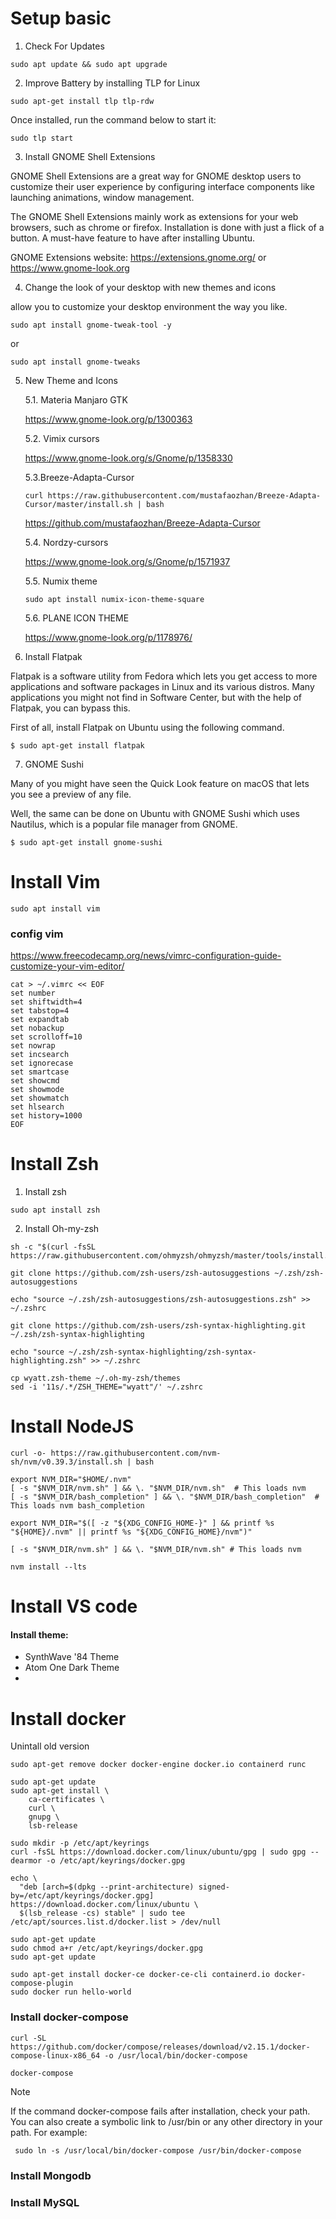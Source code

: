 # Setup basic
1. Check For Updates
```
sudo apt update && sudo apt upgrade
```

2. Improve Battery by installing TLP for Linux

```
sudo apt-get install tlp tlp-rdw
```
Once installed, run the command below to start it:

```
sudo tlp start
```
3. Install GNOME Shell Extensions

GNOME Shell Extensions are a great way for GNOME desktop users to customize their user experience by configuring interface components like launching animations, window management.

The GNOME Shell Extensions mainly work as extensions for your web browsers, such as chrome or firefox. Installation is done with just a flick of a button. A must-have feature to have after installing Ubuntu.

GNOME Extensions website: https://extensions.gnome.org/ or 
https://www.gnome-look.org

4. Change the look of your desktop with new themes and icons

allow you to customize your desktop environment the way you like.
```
sudo apt install gnome-tweak-tool -y
```
or

``` 
sudo apt install gnome-tweaks
```

5. New Theme and Icons
   
   5.1. Materia Manjaro GTK 

   https://www.gnome-look.org/p/1300363

    5.2. Vimix cursors

    https://www.gnome-look.org/s/Gnome/p/1358330


    5.3.Breeze-Adapta-Cursor

    ```
    curl https://raw.githubusercontent.com/mustafaozhan/Breeze-Adapta-Cursor/master/install.sh | bash
    ```

    https://github.com/mustafaozhan/Breeze-Adapta-Cursor

    5.4. Nordzy-cursors

    https://www.gnome-look.org/s/Gnome/p/1571937

    5.5. Numix theme
    
    ```
    sudo apt install numix-icon-theme-square
    ```

    5.6. PLANE ICON THEME
    
    https://www.gnome-look.org/p/1178976/

6. Install Flatpak

Flatpak is a software utility from Fedora which lets you get access to more applications and software packages in Linux and its various distros. Many applications you might not find in Software Center, but with the help of Flatpak, you can bypass this.

First of all, install Flatpak on Ubuntu using the following command.
```
$ sudo apt-get install flatpak
```
7. GNOME Sushi

Many of you might have seen the Quick Look feature on macOS that lets you see a preview of any file.

Well, the same can be done on Ubuntu with GNOME Sushi which uses Nautilus, which is a popular file manager from GNOME.
```
$ sudo apt-get install gnome-sushi
```
# Install Vim

```
sudo apt install vim 
```

### config vim

https://www.freecodecamp.org/news/vimrc-configuration-guide-customize-your-vim-editor/

```
cat > ~/.vimrc << EOF
set number
set shiftwidth=4
set tabstop=4
set expandtab
set nobackup
set scrolloff=10
set nowrap
set incsearch
set ignorecase
set smartcase
set showcmd
set showmode
set showmatch
set hlsearch
set history=1000
EOF
```
# Install Zsh

1. Install zsh
   
```
sudo apt install zsh
```

2. Install Oh-my-zsh

```
sh -c "$(curl -fsSL https://raw.githubusercontent.com/ohmyzsh/ohmyzsh/master/tools/install.sh)"
```
```
git clone https://github.com/zsh-users/zsh-autosuggestions ~/.zsh/zsh-autosuggestions

echo "source ~/.zsh/zsh-autosuggestions/zsh-autosuggestions.zsh" >> ~/.zshrc                           
```

```
git clone https://github.com/zsh-users/zsh-syntax-highlighting.git ~/.zsh/zsh-syntax-highlighting

echo "source ~/.zsh/zsh-syntax-highlighting/zsh-syntax-highlighting.zsh" >> ~/.zshrc
```

```
cp wyatt.zsh-theme ~/.oh-my-zsh/themes 
sed -i '11s/.*/ZSH_THEME="wyatt"/' ~/.zshrc
```

# Install NodeJS

```
curl -o- https://raw.githubusercontent.com/nvm-sh/nvm/v0.39.3/install.sh | bash
```

```
export NVM_DIR="$HOME/.nvm"                                                                                             [ -s "$NVM_DIR/nvm.sh" ] && \. "$NVM_DIR/nvm.sh"  # This loads nvm                                                      [ -s "$NVM_DIR/bash_completion" ] && \. "$NVM_DIR/bash_completion"  # This loads nvm bash_completion  
```
   
```
export NVM_DIR="$([ -z "${XDG_CONFIG_HOME-}" ] && printf %s "${HOME}/.nvm" || printf %s "${XDG_CONFIG_HOME}/nvm")"
```

```
[ -s "$NVM_DIR/nvm.sh" ] && \. "$NVM_DIR/nvm.sh" # This loads nvm
```

```
nvm install --lts
```

# Install VS code

#### Install theme: 
- SynthWave '84 Theme
- Atom One Dark Theme
- 

# Install docker

Unintall old version

```
sudo apt-get remove docker docker-engine docker.io containerd runc
```

```
sudo apt-get update
sudo apt-get install \
    ca-certificates \
    curl \
    gnupg \
    lsb-release 
```

```
sudo mkdir -p /etc/apt/keyrings
curl -fsSL https://download.docker.com/linux/ubuntu/gpg | sudo gpg --dearmor -o /etc/apt/keyrings/docker.gpg
```

```
echo \
  "deb [arch=$(dpkg --print-architecture) signed-by=/etc/apt/keyrings/docker.gpg] https://download.docker.com/linux/ubuntu \
  $(lsb_release -cs) stable" | sudo tee /etc/apt/sources.list.d/docker.list > /dev/null
```

```
sudo apt-get update
sudo chmod a+r /etc/apt/keyrings/docker.gpg
sudo apt-get update
```

```
sudo apt-get install docker-ce docker-ce-cli containerd.io docker-compose-plugin
sudo docker run hello-world
```
### Install docker-compose
```
curl -SL https://github.com/docker/compose/releases/download/v2.15.1/docker-compose-linux-x86_64 -o /usr/local/bin/docker-compose

docker-compose
```

Note

If the command docker-compose fails after installation, check your path. You can also create a symbolic link to /usr/bin or any other directory in your path. For example:
```
 sudo ln -s /usr/local/bin/docker-compose /usr/bin/docker-compose
```

### Install Mongodb

### Install MySQL

### 